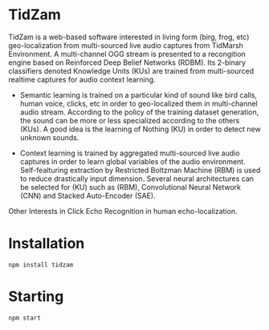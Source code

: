 # TidZam

TidZam is a web-based software interested in living form (birg, frog, etc) geo-localization from multi-sourced live audio  captures from TidMarsh Environment. A multi-channel OGG stream is presented to a recongition engine based on Reinforced Deep Belief Networks (RDBM). Its 2-binary classifiers denoted Knowledge Units (KUs) are trained from multi-sourced realtime  captures for audio context learning.

* Semantic learning is trained on a particular kind of sound like bird calls, human voice, clicks, etc in order to geo-localized them in multi-channel audio stream. According to the policy of the training dataset generation, the sound can be more or less specialized according to the others (KUs). A good idea is the learning of  Nothing (KU) in order to detect new unknown sounds.

* Context learning is trained by aggregated multi-sourced live audio captures in order to learn global  variables of the audio environment. Self-fealturing extraction by Restricted Boltzman Machine (RBM) is used to reduce drastically input dimension. Several neural architectures can be selected for (KU) such as (RBM), Convolutional Neural Network (CNN) and Stacked Auto-Encoder (SAE).

Other Interests in Click Echo Recognition in human echo-localization.

# Installation

```
npm install tidzam
```

# Starting
```
npm start
```
